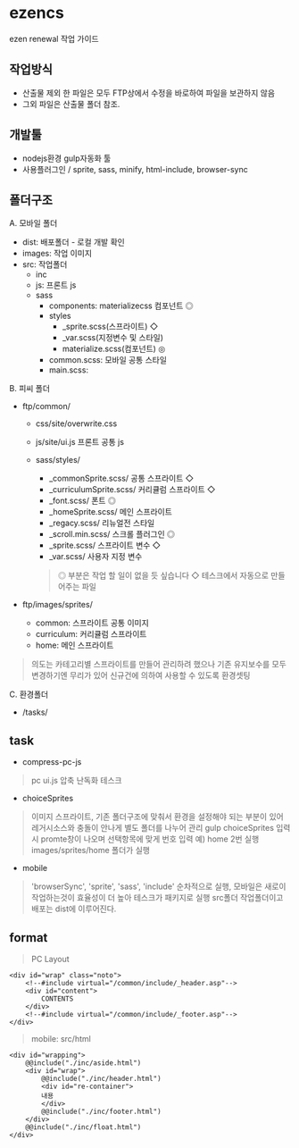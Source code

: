 # ezencs
ezen renewal 작업 가이드

## 작업방식
 - 산출물 제외 한 파일은 모두 FTP상에서 수정을 바로하여 파일을 보관하지 않음
 - 그외 파일은 산출물 폴더 참조.

## 개발툴 
- nodejs환경 gulp자동화 툴
- 사용플러그인 / sprite, sass, minify, html-include, browser-sync

## 폴더구조

A. 모바일 폴더
- dist: 배포폴더 - 로컬 개발 확인 
- images: 작업 이미지
- src: 작업폴더
   - inc
   - js: 프론트 js
   - sass
     - components: materializecss 컴포넌트 ◎
     - styles
       - _sprite.scss(스프라이트) ◇
       - _var.scss(지정변수 및 스타일)
       - materialize.scss(컴포넌트) ◎
     - common.scss: 모바일 공통 스타일
     - main.scss: 

B. 피씨 폴더
- ftp/common/
  - css/site/overwrite.css
  - js/site/ui.js 프론트 공통 js
  - sass/styles/
    - _commonSprite.scss/ 공통 스프라이트 ◇
    - _curriculumSprite.scss/ 커리큘럼 스프라이트 ◇
    - _font.scss/ 폰트 ◎
    - _homeSprite.scss/ 메인 스프라이트
    - _regacy.scss/ 리뉴얼전 스타일
    - _scroll.min.scss/ 스크롤 플러그인 ◎
    - _sprite.scss/ 스프라이트 변수 ◇
    - _var.scss/ 사용자 지정 변수 
        
    > ◎ 부분은 작업 할 일이 없을 듯 싶습니다
    > ◇ 테스크에서 자동으로 만들어주는 파일

- ftp/images/sprites/
  - common: 스프라이트 공통 이미지
  - curriculum: 커리큘럼 스프라이트
  - home: 메인 스프라이트
    
> 의도는 카테고리별 스프라이트를 만들어 관리하려 했으나 기존 유지보수를 모두 변경하기엔 무리가 있어 신규건에 의하여 사용할 수 있도록 환경셋팅 
  

C. 환경폴더
- /tasks/


## task
- compress-pc-js
> pc ui.js 압축 난독화 테스크

- choiceSprites
> 이미지 스프라이트,  기존 폴더구조에 맞춰서 환경을 설정해야 되는 부분이 있어 레거시소스와 충돌이 안나게 별도 폴더를 나누어 관리
> gulp choiceSprites 입력시 promte창이 나오며 선택항목에 맞게 번호 입력 예) home 2번 실행 
> images/sprites/home 폴더가 실행

- mobile
> 'browserSync', 'sprite', 'sass', 'include' 순차적으로 실행, 모바일은 새로이 작업하는것이 효율성이 더 높아 테스크가 패키지로 실행
> src폴더 작업폴더이고 배포는 dist에 이루어진다.


## format
> PC Layout
```
<div id="wrap" class="noto">
	<!--#include virtual="/common/include/_header.asp"-->
	<div id="content">
		CONTENTS
	</div>
	<!--#include virtual="/common/include/_footer.asp"-->
</div>
```
> mobile: src/html 
```
<div id="wrapping">
    @@include("./inc/aside.html")
    <div id="wrap">
        @@include("./inc/header.html")
        <div id="re-container">
        내용
        </div>
        @@include("./inc/footer.html")
    </div>
    @@include("./inc/float.html")
</div>
```

